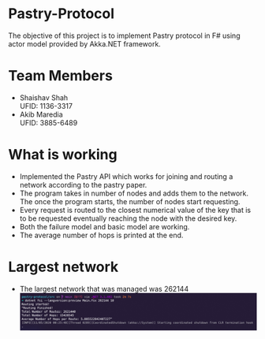 # Pastry-Protocol

The objective of this project is to implement Pastry protocol in F# using actor model provided by Akka.NET framework. 

# Team Members

* Shaishav Shah <br>
  UFID: 1136-3317
* Akib Maredia <br>
  UFID: 3885-6489

# What is working

* Implemented the Pastry API which works for joining and routing a network according to the pastry paper.
* The program takes in number of nodes and adds them to the network. The once the program starts, the number of nodes start requesting. 
* Every request is routed to the closest numerical value of the key that is to be requested eventually reaching the node with the desired key.
* Both the failure model and basic model are working.
* The average number of hops is printed at the end.

# Largest network

* The largest network that was managed was 262144
![Alt](./screenshots/S1.png "Screenshot")
